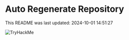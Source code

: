 # Auto Regenerate Repository

This README was last updated: 2024-10-01 14:51:27

 ![TryHackMe](https://tryhackme.com/badge/533634)